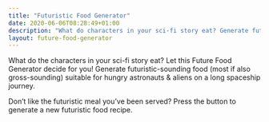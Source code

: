 ```yaml
---
title: "Futuristic Food Generator"
date: 2020-06-06T08:28:49+01:00
description: "What do characters in your sci-fi story eat? Generate futuristic-sounding food suitable for hungry astronauts & aliens."
layout: future-food-generator
---
```


What do the characters in your sci-fi story eat? Let this Future Food Generator decide for you! Generate futuristic-sounding food (most if also gross-sounding) suitable for hungry astronauts & aliens on a long spaceship journey.

Don’t like the futuristic meal you’ve been served? Press the button to generate a new futuristic food recipe. 